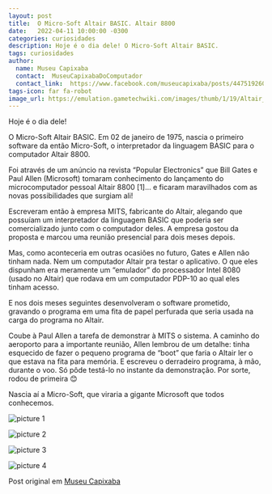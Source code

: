 ```yaml
---
layout: post
title:  O Micro-Soft Altair BASIC. Altair 8800
date:   2022-04-11 10:00:00 -0300
categories: curiosidades
description: Hoje é o dia dele! O Micro-Soft Altair BASIC.
tags: curiosidades
author: 
  name: Museu Capixaba
  contact:  MuseuCapixabaDoComputador
  contact_link:  https://www.facebook.com/museucapixaba/posts/447519260378867
tags-icon: far fa-robot
image_url: https://emulation.gametechwiki.com/images/thumb/1/19/Altair_8800.jpg/1599px-Altair_8800.jpg
---
```


Hoje é o dia dele!

O Micro-Soft Altair BASIC.
Em 02 de janeiro de 1975, nascia o primeiro software da então Micro-Soft, o interpretador da linguagem BASIC para o computador Altair 8800. 

Foi através de um anúncio na revista “Popular Electronics” que Bill Gates e Paul Allen (Microsoft) tomaram conhecimento do lançamento do microcomputador pessoal Altair 8800 [1]...  e ficaram maravilhados com as novas possibilidades que surgiam ali!

Escreveram então à empresa MITS, fabricante do Altair, alegando que possuíam um interpretador da linguagem BASIC que poderia ser comercializado junto com o computador deles. A empresa gostou da proposta e marcou uma reunião presencial para dois meses depois.

Mas, como aconteceria em outras ocasiões no futuro, Gates e Allen não tinham nada. Nem um computador Altair pra testar o aplicativo. O que eles dispunham era meramente um “emulador” do processador Intel 8080 (usado no Altair) que rodava em um computador PDP-10 ao qual eles tinham acesso.

E nos dois meses seguintes desenvolveram o software prometido, gravando o programa em uma fita de papel perfurada que seria usada na carga do programa no Altair. 

Coube à Paul Allen a tarefa de demonstrar à MITS o sistema. A caminho do aeroporto para a importante reunião, Allen lembrou de um detalhe: tinha esquecido de fazer o pequeno programa de “boot” que faria o Altair ler o que estava na fita para memória. E escreveu o derradeiro programa, à mão, durante o voo. Só pôde testá-lo no instante da demonstração. Por sorte, rodou de primeira 😊

Nascia aí a Micro-Soft, que viraria a gigante Microsoft que todos conhecemos.

![picture 1](https://scontent.fsdu25-1.fna.fbcdn.net/v/t39.30808-6/267497274_444722680658525_261573207842607407_n.jpg?_nc_cat=111&ccb=1-5&_nc_sid=730e14&_nc_ohc=ma4sgRBZg1AAX9bvv2_&_nc_ht=scontent.fsdu25-1.fna&oh=00_AT8UwtWHQO3Hb_AcbPsT9szXl5SGiEFt2wUkht7at9jhig&oe=625A7372)

![picture 2](https://scontent.fsdu25-1.fna.fbcdn.net/v/t39.30808-6/266746774_444722697325190_3143460132430017551_n.jpg?_nc_cat=101&ccb=1-5&_nc_sid=730e14&_nc_ohc=GLG4loLlNxAAX-CClLH&_nc_ht=scontent.fsdu25-1.fna&oh=00_AT9TyIgKluqb2iwAy3Xvs7b7vbTec5SWTBJ6qxQg9RTaJg&oe=6258FB71)

![picture 3](https://scontent.fsdu25-1.fna.fbcdn.net/v/t39.30808-6/267227964_444722663991860_5576971783103575377_n.jpg?_nc_cat=106&ccb=1-5&_nc_sid=730e14&_nc_ohc=CAJMN3LMq_MAX8UBV_7&_nc_ht=scontent.fsdu25-1.fna&oh=00_AT8C7DLnZIdNVYBFpq60c7iWzDr3XjyAo7Q-SCunK0fX_A&oe=62594F8F)

![picture 4](https://scontent.fsdu25-1.fna.fbcdn.net/v/t39.30808-6/267620895_444722727325187_815420248784750353_n.jpg?_nc_cat=110&ccb=1-5&_nc_sid=730e14&_nc_ohc=9lm7H29NvpEAX9q_vS0&_nc_oc=AQnwLqMo-OcA-_XZA6-_vMvrk8_bb9QVrTjYBFBFnsNQ2f4FpbALdkZ-l3ots4w8pUE&_nc_ht=scontent.fsdu25-1.fna&oh=00_AT8bEla6J9TRYU-2eQBM3TQgrEuoohF0XmRheLSgJy0XQQ&oe=625A5A3A)



Post original em [Museu Capixaba](https://www.facebook.com/museucapixaba/posts/447519260378867)